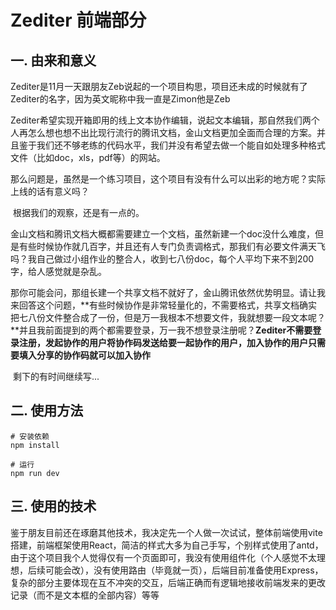 # Zediter 前端部分

## 一. 由来和意义

​	Zediter是11月一天跟朋友Zeb说起的一个项目构思，项目还未成的时候就有了Zediter的名字，因为英文昵称中我一直是Zimon他是Zeb

​	Zediter希望实现开箱即用的线上文本协作编辑，说起文本编辑，那自然我们两个人再怎么想也想不出比现行流行的腾讯文档，金山文档更加全面而合理的方案。并且鉴于我们还不够老练的代码水平，我们并没有希望去做一个能自如处理多种格式文件（比如doc，xls，pdf等）的网站。

​	那么问题是，虽然是一个练习项目，这个项目有没有什么可以出彩的地方呢？实际上线的话有意义吗？

​	根据我们的观察，还是有一点的。

​	金山文档和腾讯文档大概都需要建立一个文档，虽然新建一个doc没什么难度，但是有些时候协作就几百字，并且还有人专门负责调格式，那我们有必要文件满天飞吗？我自己做过小组作业的整合人，收到七八份doc，每个人平均下来不到200字，给人感觉就是杂乱。

​	那你可能会问，那组长建一个共享文档不就好了，金山腾讯依然优势明显。请让我来回答这个问题，**有些时候协作是非常轻量化的，不需要格式，共享文档确实把七八份文件整合成了一份，但是万一我根本不想要文件，我就想要一段文本呢？**并且我前面提到的两个都需要登录，万一我不想登录注册呢？**Zediter不需要登录注册，发起协作的用户将协作码发送给要一起协作的用户，加入协作的用户只需要填入分享的协作码就可以加入协作**

​	剩下的有时间继续写...

## 二. 使用方法

```shell
# 安装依赖
npm install

# 运行
npm run dev
```



## 三. 使用的技术

​	鉴于朋友目前还在琢磨其他技术，我决定先一个人做一次试试，整体前端使用vite搭建，前端框架使用React，简洁的样式大多为自己手写，个别样式使用了antd，由于这个项目我个人觉得仅有一个页面即可，我没有使用组件化（个人感觉不太理想，后续可能会改），没有使用路由（毕竟就一页），后端目前准备使用Express，复杂的部分主要体现在互不冲突的交互，后端正确而有逻辑地接收前端发来的更改记录（而不是文本框的全部内容）等等